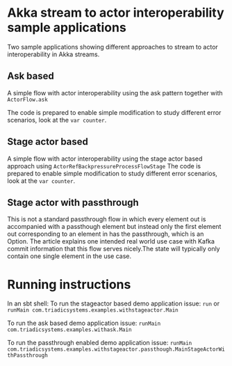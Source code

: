 # Akka stream to actor interoperability sample applications

Two sample applications showing different approaches to stream to actor interoperability in Akka streams.  

## Ask based 
A simple flow with actor interoperability using the ask pattern together with `ActorFlow.ask`

The code is prepared to enable simple modification to study different error scenarios, look at the `var counter`. 

## Stage actor based

A simple flow with actor interoperability using the stage actor based approach using `ActorRefBackpressureProcessFlowStage`
The code is prepared to enable simple modification to study different error scenarios, look at the `var counter`.

## Stage actor with passthrough
This is not a standard passthrough flow in which every element out is accompanied with a passthough element but instead 
only the first element out corresponding to an element in has the passthrough, which is an Option.
The article explains one intended real world use case with Kafka commit information that this flow serves nicely.The state 
will typically only contain one single element in the use case.

# Running instructions

In an sbt shell: 
To run the stageactor based demo application issue:
`run` 
or
`runMain com.triadicsystems.examples.withstageactor.Main`

To run the ask based demo application issue:
`runMain com.triadicsystems.examples.withask.Main`

To run the passthrough enabled demo application issue:
`runMain com.triadicsystems.examples.withstageactor.passthough.MainStageActorWithPassthrough`
